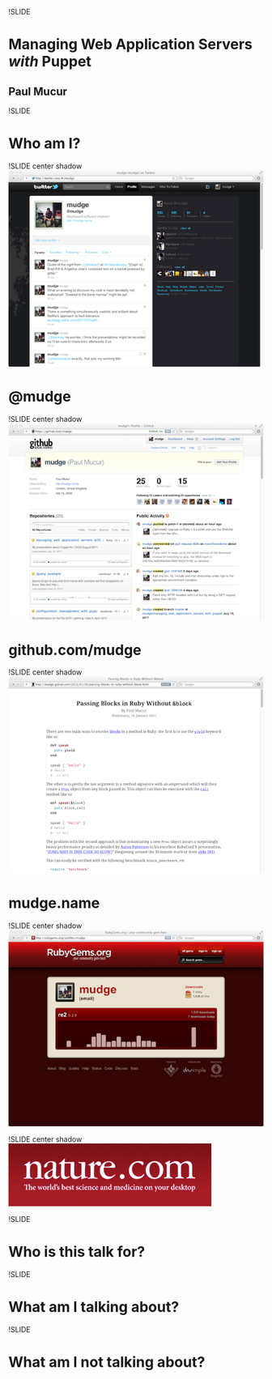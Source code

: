 !SLIDE
# Managing Web Application Servers *with* Puppet
## Paul Mucur

!SLIDE
# Who am I?

!SLIDE center shadow
![twitter](twitter.png)

# @mudge

!SLIDE center shadow
![github](github.png)

# github.com/mudge

!SLIDE center shadow
![mudge](mudge.png)

# mudge.name

!SLIDE center shadow
![rubygems](rubygems.png)

!SLIDE center shadow
![nature](nature.png)

!SLIDE
# Who is this talk for?

!SLIDE
# What am I talking about?

!SLIDE
# What am I **not** talking about?
